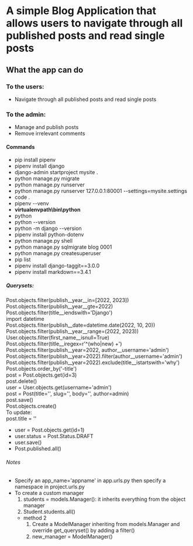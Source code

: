 # A simple Blog Application that allows users to navigate through all published posts and read single posts
## What the app can do
### To the users:
- Navigate through all published posts and read single posts

### To the admin:
- Manage and publish posts
- Remove irrelevant comments

#### Commands
- pip install pipenv
- pipenv install django
- django-admin startproject mysite .
- python manage.py migrate
- python manage.py runserver
- python manage.py runserver 127.0.0.1:80001 --settings=mysite.settings
- code .
- pipenv --venv
- **virtualenvpath\bin\python**
- python
- python --version
- python -m django --version
- pipenv install python-dotenv
- python manage.py shell
- python manage.py sqlmigrate blog 0001
- python manage.py createsuperuser
- pip list
- pipenv install django-taggit==3.0.0
- pipenv install markdown==3.4.1

##### Querysets:
 <p>
    Post.objects.filter(publish__year__in=[2022, 2023]) <br>
    Post.objects.filter(publish__year__gte=2022) <br>
    Post.objects.filter(title__iendswith='Django') <br>
    import datetime <br>
    Post.objects.filter(publish__date=datetime.date(2022, 10, 20)) <br>
    Post.objects.filter(publish__year__range=(2022, 2023)) <br>
    User.objects.filter(first_name__isnull=True)   <br>
    Post.objects.filter(title__iregex=r'^(who|new) +')     <br>
    Post.objects.filter(publish__year=2022, author__username='admin') <br>
    Post.objects.filter(publish__year=2022).filter(author__username='admin') <br>
    Post.objects.filter(publish__year=2022).exclude(title__istartswith='why') <br>
    Post.objects.order_by('-title') <br>
    post = Post.objects.get(id=3) <br>
    post.delete() <br>
    user = User.objects.get(username='admin') <br>
    post = Post(title='', slug='', body='', author=admin) <br>
    post.save() <br>
    Post.objects.create()<br>
    To update: <br>
    post.title = '' <br>
 </p>

- user = Post.objects.get(id=1)
- user.status = Post.Status.DRAFT
- user.save()
- Post.published.all()


###### Notes
- Specify an app_name='appname' in app.urls.py then specify a namespace in project.urls.py
- To create a custom manager
   1. students = models.Manager(): it inherits everything from the object manager
   2. Student.students.all()
   - method 2
      1. Create a ModelManager inheriting from models.Manager and override get_queryset() by adding a filter()
      2. new_manager = ModelManager()
